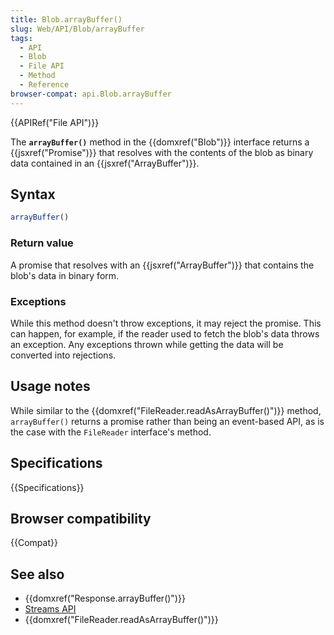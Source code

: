 ```yaml
---
title: Blob.arrayBuffer()
slug: Web/API/Blob/arrayBuffer
tags:
  - API
  - Blob
  - File API
  - Method
  - Reference
browser-compat: api.Blob.arrayBuffer
---
```

{{APIRef("File API")}}

The **`arrayBuffer()`** method in the {{domxref("Blob")}}
interface returns a {{jsxref("Promise")}} that resolves with the contents of the blob as
binary data contained in an {{jsxref("ArrayBuffer")}}.

## Syntax

```js
arrayBuffer()
```

### Return value

A promise that resolves with an {{jsxref("ArrayBuffer")}} that contains the blob's
data in binary form.

### Exceptions

While this method doesn't throw exceptions, it may reject the promise. This can happen,
for example, if the reader used to fetch the blob's data throws an exception. Any
exceptions thrown while getting the data will be converted into rejections.

## Usage notes

While similar to the {{domxref("FileReader.readAsArrayBuffer()")}} method,
`arrayBuffer()` returns a promise rather than being an event-based API, as is
the case with the `FileReader` interface's method.

## Specifications

{{Specifications}}

## Browser compatibility

{{Compat}}

## See also

- {{domxref("Response.arrayBuffer()")}}
- [Streams API](/en-US/docs/Web/API/Streams_API)
- {{domxref("FileReader.readAsArrayBuffer()")}}
